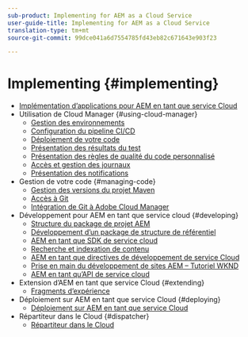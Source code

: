 ```yaml
---
sub-product: Implementing for AEM as a Cloud Service
user-guide-title: Implementing for AEM as a Cloud Service
translation-type: tm+mt
source-git-commit: 99dce041a6d7554785fd43eb82c671643e903f23

---
```



# Implementing {#implementing}

+ [Implémentation d’applications pour AEM en tant que service Cloud](/help/implementing/home.md)
+ Utilisation de Cloud Manager {#using-cloud-manager}
   + [Gestion des environnements](cloud-manager/manage-environments.md)
   + [Configuration du pipeline CI/CD](cloud-manager/configure-pipeline.md)
   + [Déploiement de votre code](cloud-manager/deploy-code.md)
   + [Présentation des résultats du test](cloud-manager/understand-test-results.md)
   + [Présentation des règles de qualité du code personnalisé](cloud-manager/custom-code-quality-rules.md)
   + [Accès et gestion des journaux](cloud-manager/manage-logs.md)
   + [Présentation des notifications](cloud-manager/notifications.md)
+ Gestion de votre code {#managing-code}
   + [Gestion des versions du projet Maven](cloud-manager/project-version-handling.md)
   + [Accès à Git](cloud-manager/accessing-git.md)
   + [Intégration de Git à Adobe Cloud Manager](cloud-manager/integrating-with-git.md)
+ Développement pour AEM en tant que service cloud {#developing}
   + [Structure du package de projet AEM](developing/introduction/aem-project-content-package-structure.md)
   + [Développement d’un package de structure de référentiel](developing/introduction/repository-structure-package.md)
   + [AEM en tant que SDK de service cloud](developing/introduction/aem-as-a-cloud-service-sdk.md)
   + [Recherche et indexation de contenu](/help/operations/indexing.md)
   + [AEM en tant que directives de développement de service Cloud](developing/introduction/development-guidelines.md)
   + [Prise en main du développement de sites AEM – Tutoriel WKND](developing/introduction/develop-wknd-tutorial.md)
   + [AEM en tant qu’API de service cloud](https://docs.adobe.com/content/help/en/experience-manager-cloud-service/implementing/developing/ref/javadoc/index.html)
+ Extension d’AEM en tant que service Cloud {#extending}
   + [Fragments d’expérience](developing/extending/experience-fragments.md)
+ Déploiement sur AEM en tant que service Cloud {#deploying}
   + [Déploiement sur AEM en tant que service Cloud](deploying/overview.md)
+ Répartiteur dans le Cloud {#dispatcher}
   + [Répartiteur dans le Cloud](dispatcher/overview.md)
